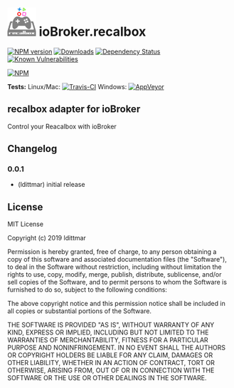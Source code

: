 <h1>
    <img src="admin/recalbox.png" width="64"/>
    ioBroker.recalbox
</h1>

[![NPM version](http://img.shields.io/npm/v/iobroker.recalbox.svg)](https://www.npmjs.com/package/iobroker.recalbox)
[![Downloads](https://img.shields.io/npm/dm/iobroker.recalbox.svg)](https://www.npmjs.com/package/iobroker.recalbox)
[![Dependency Status](https://img.shields.io/david/ldittmar81/iobroker.recalbox.svg)](https://david-dm.org/ldittmar81/iobroker.recalbox)
[![Known Vulnerabilities](https://snyk.io/test/github/ldittmar81/ioBroker.recalbox/badge.svg)](https://snyk.io/test/github/ldittmar81/ioBroker.recalbox)

[![NPM](https://nodei.co/npm/iobroker.recalbox.png?downloads=true)](https://nodei.co/npm/iobroker.recalbox/)

**Tests:** Linux/Mac: [![Travis-CI](http://img.shields.io/travis/ldittmar81/ioBroker.recalbox/master.svg)](https://travis-ci.org/ldittmar81/ioBroker.recalbox)
Windows: [![AppVeyor](https://ci.appveyor.com/api/projects/status/github/ldittmar81/ioBroker.recalbox?branch=master&svg=true)](https://ci.appveyor.com/project/ldittmar81/ioBroker-recalbox/)

## recalbox adapter for ioBroker

Control your Reacalbox with ioBroker

## Changelog

### 0.0.1
* (ldittmar) initial release

## License
MIT License

Copyright (c) 2019 ldittmar

Permission is hereby granted, free of charge, to any person obtaining a copy
of this software and associated documentation files (the "Software"), to deal
in the Software without restriction, including without limitation the rights
to use, copy, modify, merge, publish, distribute, sublicense, and/or sell
copies of the Software, and to permit persons to whom the Software is
furnished to do so, subject to the following conditions:

The above copyright notice and this permission notice shall be included in all
copies or substantial portions of the Software.

THE SOFTWARE IS PROVIDED "AS IS", WITHOUT WARRANTY OF ANY KIND, EXPRESS OR
IMPLIED, INCLUDING BUT NOT LIMITED TO THE WARRANTIES OF MERCHANTABILITY,
FITNESS FOR A PARTICULAR PURPOSE AND NONINFRINGEMENT. IN NO EVENT SHALL THE
AUTHORS OR COPYRIGHT HOLDERS BE LIABLE FOR ANY CLAIM, DAMAGES OR OTHER
LIABILITY, WHETHER IN AN ACTION OF CONTRACT, TORT OR OTHERWISE, ARISING FROM,
OUT OF OR IN CONNECTION WITH THE SOFTWARE OR THE USE OR OTHER DEALINGS IN THE
SOFTWARE.